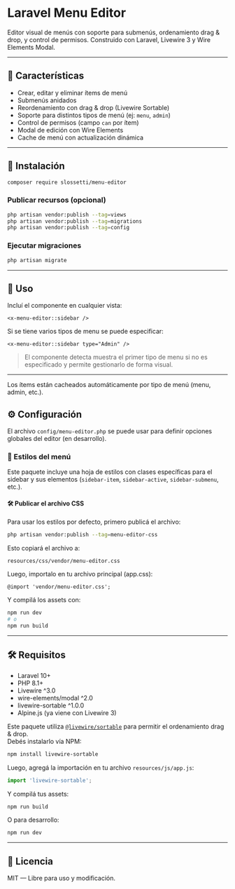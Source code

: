 # Laravel Menu Editor

Editor visual de menús con soporte para submenús, ordenamiento drag & drop, y control de permisos. Construido con Laravel, Livewire 3 y Wire Elements Modal.

---

## 🚀 Características

- Crear, editar y eliminar ítems de menú
- Submenús anidados
- Reordenamiento con drag & drop (Livewire Sortable)
- Soporte para distintos tipos de menú (ej: `menu`, `admin`)
- Control de permisos (campo `can` por ítem)
- Modal de edición con Wire Elements
- Cache de menú con actualización dinámica

---

## 📆 Instalación

```bash
composer require slossetti/menu-editor
```

### Publicar recursos (opcional)

```bash
php artisan vendor:publish --tag=views
php artisan vendor:publish --tag=migrations
php artisan vendor:publish --tag=config
```

### Ejecutar migraciones

```bash
php artisan migrate
```

---

## 🧹 Uso

Incluí el componente en cualquier vista:

```blade
<x-menu-editor::sidebar />
```

Si se tiene varios tipos de menu se puede especificar:

```blade
<x-menu-editor::sidebar type="Admin" />
```

> El componente detecta muestra el primer tipo de menu si no es especificado y permite gestionarlo de forma visual.

---

Los ítems están cacheados automáticamente por tipo de menú (menu, admin, etc.).

## ⚙ Configuración

El archivo `config/menu-editor.php` se puede usar para definir opciones globales del editor (en desarrollo).

### 🎨 Estilos del menú

Este paquete incluye una hoja de estilos con clases específicas para el sidebar y sus elementos (`sidebar-item`, `sidebar-active`, `sidebar-submenu`, etc.).

#### 🛠 Publicar el archivo CSS

Para usar los estilos por defecto, primero publicá el archivo:

```bash
php artisan vendor:publish --tag=menu-editor-css
```

Esto copiará el archivo a:

```bash
resources/css/vendor/menu-editor.css
```

Luego, importalo en tu archivo principal (app.css):

```blade
@import 'vendor/menu-editor.css';
```

Y compilá los assets con:

```bash
npm run dev
# o
npm run build
```

---

## 🛠 Requisitos

- Laravel 10+
- PHP 8.1+
- Livewire ^3.0
- wire-elements/modal ^2.0
- livewire-sortable ^1.0.0
- Alpine.js (ya viene con Livewire 3)

Este paquete utiliza [`@livewire/sortable`](https://github.com/livewire/sortable) para permitir el ordenamiento drag & drop.  
Debés instalarlo vía NPM:

```bash
npm install livewire-sortable
```

Luego, agregá la importación en tu archivo `resources/js/app.js`:

```js
import 'livewire-sortable';
```

Y compilá tus assets:

```bash
npm run build
```

O para desarrollo:

```bash
npm run dev
```

---

## 📄 Licencia

MIT — Libre para uso y modificación.
